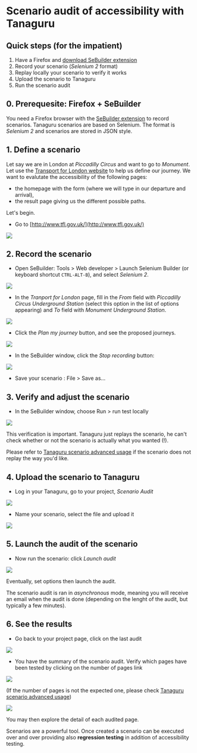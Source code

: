 # Scenario audit of accessibility with Tanaguru

## Quick steps (for the impatient)

1. Have a Firefox and [download SeBuilder extension](http://www.saucelabs.com/addons/selenium-builder-latest.xpi)
1. Record your scenario (*Selenium 2* format)
1. Replay locally your scenario to verify it works
1. Upload the scenario to Tanaguru
1. Run the scenario audit

## 0. Prerequesite: Firefox + SeBuilder

You need a Firefox browser with the [SeBuilder extension](http://www.saucelabs.com/addons/selenium-builder-latest.xpi)
to record scenarios. Tanaguru scenarios are based on Selenium. The format is *Selenium 2* and scenarios are stored in JSON style.

## 1. Define a scenario

Let say we are in London at *Piccadilly Circus* and want to go to *Monument*. Let
use the [Transport for London website](http://www.tfl.gov.uk/) to help us define our journey.
We want to evalutate the accessibility of the following pages:

* the homepage with the form (where we will type in our departure and arrival),
* the result page giving us the different possible paths.

Let's begin.

* Go to [http://www.tfl.gov.uk/](http://www.tfl.gov.uk/)

![](Images/screenshot_20150309_TANAGURU_SCENARIO_step_A1_transport_for_london.png)

## 2. Record the scenario

* Open SeBuilder: Tools > Web developer > Launch Selenium Builder (or keyboard 
shortcut `CTRL-ALT-B`), and select *Selenium 2*.

![](Images/screenshot_20150309_TANAGURU_SCENARIO_step_A2_SeBuilder_window.png)

* In the *Tranport for London* page, fill in the *From* field with *Piccadilly Circus Underground Station* (select this option in the list of options appearing) and *To* field with *Monument Underground Station*.

![](Images/screenshot_20170424_TANAGURU_SCENARIO_step_B_filling_form.png)

* Click the *Plan my journey* button, and see the proposed journeys.

![](Images/screenshot_20150309_TANAGURU_SCENARIO_step_C_journey_result_page.png)

* In the SeBuilder window, click the *Stop recording* button:

![](Images/screenshot_20150309_TANAGURU_SCENARIO_step_D_stop_recording.png)

* Save your scenario : File > Save as...

## 3. Verify and adjust the scenario

* In the SeBuilder window, choose Run > run test locally

![](Images/screenshot_20150309_TANAGURU_SCENARIO_step_E_run_test_locally.png)

This verification is important. Tanaguru just replays the scenario, he can't check
whether or not the scenario is actually what you wanted (!).

Please refer to [Tanaguru scenario advanced usage](userdoc-scenario-audit-advanced.md)
if the scenario does not replay the way you'd like.

## 4. Upload the scenario to Tanaguru

* Log in your Tanaguru, go to your project, *Scenario Audit*

![](Images/screenshot_20150309_TANAGURU_SCENARIO_step_F_Tanaguru_goto_scenario_audit.png)

* Name your scenario, select the file and upload it

![](Images/screenshot_20150309_TANAGURU_SCENARIO_step_G_upload_scenario.png)

## 5. Launch the audit of the scenario

* Now run the scenario: click *Launch audit*

![](Images/screenshot_20150309_TANAGURU_SCENARIO_step_H_run_scenario.png)

Eventually, set options then launch the audit.

The scenario audit is ran in *asynchronous* mode, meaning you will receive an
email when the audit is done (depending on the lenght of the audit, but typically
a few minutes).

## 6. See the results

* Go back to your project page, click on the last audit 

![](Images/screenshot_20150309_TANAGURU_SCENARIO_step_I_last_audits.png)

* You have the summary of the scenario audit. Verify which pages have been tested
by clicking on the number of pages link

![](Images/screenshot_20150309_TANAGURU_SCENARIO_step_J_audit_summary.png)

(If the number of pages is not the expected one, please check [Tanaguru scenario advanced usage](userdoc-scenario-audit-advanced.md))

![](Images/screenshot_20150309_TANAGURU_SCENARIO_step_K_list_of_pages.png)

You may then explore the detail of each audited page.

Scenarios are a powerful tool. Once created a scenario can be executed over and
over providing also **regression testing** in addition of accessibility testing.


